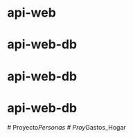# api-web
# api-web-db
# api-web-db
# api-web-db
#   P r o y e c t o _ P e r s o n a s  
 #   P r o y _ G a s t o s _ H o g a r  
 